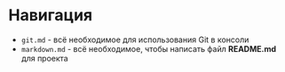 # Навигация

- `git.md` - всё необходимое для использования Git в консоли
- `markdown.md` - всё необходимое, чтобы написать файл **README.md** для проекта
